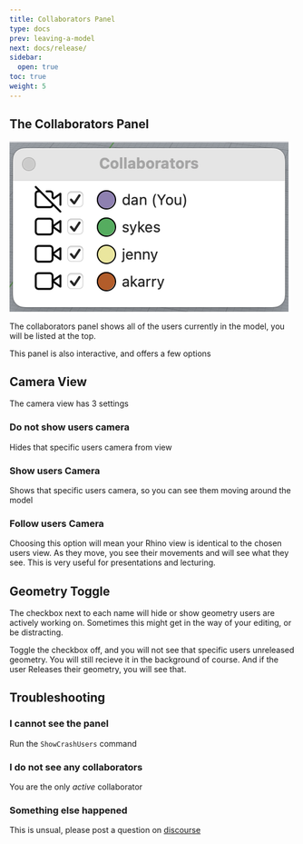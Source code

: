 ```yaml
---
title: Collaborators Panel
type: docs
prev: leaving-a-model
next: docs/release/
sidebar:
  open: true
toc: true
weight: 5
---
```


## The Collaborators Panel

![Users Panel](images/users-panel.png)

The collaborators panel shows all of the users currently in the model, you will be listed at the top.

This panel is also interactive, and offers a few options

## Camera View

The camera view has 3 settings

### Do not show users camera

Hides that specific users camera from view

### Show users Camera

Shows that specific users camera, so you can see them moving around the model

### Follow users Camera

Choosing this option will mean your Rhino view is identical to the chosen users view. As they move, you see their movements and will see what they see. This is very useful for presentations and lecturing.

## Geometry Toggle

The checkbox next to each name will hide or show geometry users are actively working on. Sometimes this might get in the way of your editing, or be distracting.

Toggle the checkbox off, and you will not see that specific users unreleased geometry. You will still recieve it in the background of course. And if the user Releases their geometry, you will see that.

## Troubleshooting

### I cannot see the panel

Run the `ShowCrashUsers` command

### I do not see any collaborators

You are the only _active_ collaborator

### Something else happened

This is unsual, please post a question on [discourse](https://discourse.mcneel.com/c/plug-ins/multi-user/163/)
